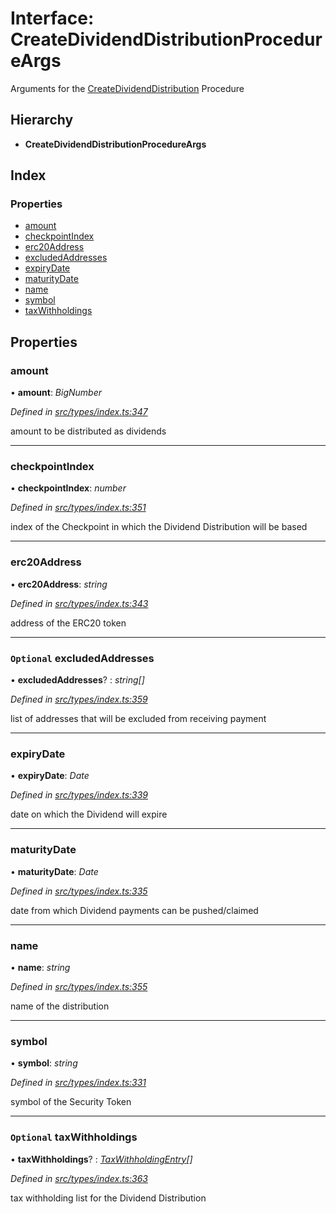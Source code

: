 # Interface: CreateDividendDistributionProcedureArgs

Arguments for the [CreateDividendDistribution](../enums/_types_index_.proceduretype.md#createdividenddistribution) Procedure

## Hierarchy

* **CreateDividendDistributionProcedureArgs**

## Index

### Properties

* [amount](_types_index_.createdividenddistributionprocedureargs.md#amount)
* [checkpointIndex](_types_index_.createdividenddistributionprocedureargs.md#checkpointindex)
* [erc20Address](_types_index_.createdividenddistributionprocedureargs.md#erc20address)
* [excludedAddresses](_types_index_.createdividenddistributionprocedureargs.md#optional-excludedaddresses)
* [expiryDate](_types_index_.createdividenddistributionprocedureargs.md#expirydate)
* [maturityDate](_types_index_.createdividenddistributionprocedureargs.md#maturitydate)
* [name](_types_index_.createdividenddistributionprocedureargs.md#name)
* [symbol](_types_index_.createdividenddistributionprocedureargs.md#symbol)
* [taxWithholdings](_types_index_.createdividenddistributionprocedureargs.md#optional-taxwithholdings)

## Properties

###  amount

• **amount**: *BigNumber*

*Defined in [src/types/index.ts:347](https://github.com/PolymathNetwork/polymath-sdk/blob/550676f/src/types/index.ts#L347)*

amount to be distributed as dividends

___

###  checkpointIndex

• **checkpointIndex**: *number*

*Defined in [src/types/index.ts:351](https://github.com/PolymathNetwork/polymath-sdk/blob/550676f/src/types/index.ts#L351)*

index of the Checkpoint in which the Dividend Distribution will be based

___

###  erc20Address

• **erc20Address**: *string*

*Defined in [src/types/index.ts:343](https://github.com/PolymathNetwork/polymath-sdk/blob/550676f/src/types/index.ts#L343)*

address of the ERC20 token

___

### `Optional` excludedAddresses

• **excludedAddresses**? : *string[]*

*Defined in [src/types/index.ts:359](https://github.com/PolymathNetwork/polymath-sdk/blob/550676f/src/types/index.ts#L359)*

list of addresses that will be excluded from receiving payment

___

###  expiryDate

• **expiryDate**: *Date*

*Defined in [src/types/index.ts:339](https://github.com/PolymathNetwork/polymath-sdk/blob/550676f/src/types/index.ts#L339)*

date on which the Dividend will expire

___

###  maturityDate

• **maturityDate**: *Date*

*Defined in [src/types/index.ts:335](https://github.com/PolymathNetwork/polymath-sdk/blob/550676f/src/types/index.ts#L335)*

date from which Dividend payments can be pushed/claimed

___

###  name

• **name**: *string*

*Defined in [src/types/index.ts:355](https://github.com/PolymathNetwork/polymath-sdk/blob/550676f/src/types/index.ts#L355)*

name of the distribution

___

###  symbol

• **symbol**: *string*

*Defined in [src/types/index.ts:331](https://github.com/PolymathNetwork/polymath-sdk/blob/550676f/src/types/index.ts#L331)*

symbol of the Security Token

___

### `Optional` taxWithholdings

• **taxWithholdings**? : *[TaxWithholdingEntry](_types_index_.taxwithholdingentry.md)[]*

*Defined in [src/types/index.ts:363](https://github.com/PolymathNetwork/polymath-sdk/blob/550676f/src/types/index.ts#L363)*

tax withholding list for the Dividend Distribution
